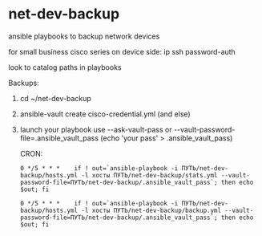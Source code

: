 # net-dev-backup
ansible playbooks to backup network devices

for small business cisco series on device side: ip ssh password-auth

look to catalog paths in playbooks



Backups:

  1. cd ~/net-dev-backup
  2. ansible-vault create cisco-credential.yml (and else)
  3. launch your playbook use --ask-vault-pass
     or --vault-password-file=.ansible_vault_pass (echo 'your pass' > .ansible_vault_pass)
     
     
     
     CRON:
     ```
     0 */5 * * *    if ! out=`ansible-playbook -i ПУТЬ/net-dev-backup/hosts.yml -l хосты ПУТЬ/net-dev-backup/stats.yml --vault-password-file=ПУТЬ/net-dev-backup/.ansible_vault_pass`; then echo $out; fi
     
     0 */5 * * *    if ! out=`ansible-playbook -i ПУТЬ/net-dev-backup/hosts.yml -l хосты ПУТЬ/net-dev-backup/backup.yml --vault-password-file=ПУТЬ/net-dev-backup/.ansible_vault_pass`; then echo $out; fi
     ```
